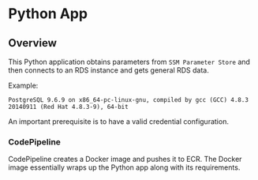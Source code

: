 # Python App

## Overview

This Python application obtains parameters from `SSM Parameter Store` and then connects to an RDS instance and gets general RDS data.

Example:
```[lambdauser@archlinux python-app]$ python lambdaexe.py 
PostgreSQL 9.6.9 on x86_64-pc-linux-gnu, compiled by gcc (GCC) 4.8.3 20140911 (Red Hat 4.8.3-9), 64-bit
```

An important prerequisite is to have a valid credential configuration.

### CodePipeline

CodePipeline creates a Docker image and pushes it to ECR. The Docker image essentially wraps up the Python app along with its requirements.
